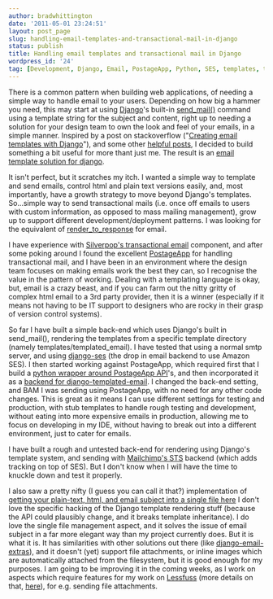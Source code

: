 ```yaml
---
author: bradwhittington
date: '2011-05-01 23:24:51'
layout: post_page
slug: handling-email-templates-and-transactional-mail-in-django
status: publish
title: Handling email templates and transactional mail in Django
wordpress_id: '24'
tag: [Development, Django, Email, PostageApp, Python, SES, templates, templating, transactional email]
---
```


There is a common pattern when building web applications, of
needing a simple way to handle email to your users. Depending on
how big a hammer you need, this may start at using
[Django](http://djangoproject.com/)'s built-in
[send\_mail()](http://docs.djangoproject.com/en/dev/topics/email/#send-mail)
command using a template string for the subject and content, right
up to needing a solution for your design team to own the look and
feel of your emails, in a simple manner. Inspired by a post on
stackoverflow
("[Creating email templates with Django](http://stackoverflow.com/questions/2809547/creating-email-templates-with-django)"),
and some other
[helpful posts](http://www.rossp.org/blog/2006/jul/11/sending-e-mails-templates/),
I decided to build something a bit useful for more thant just me.
The result is an
[email template solution for django](https://github.com/bradwhittington/django-templated-email).

It isn't perfect, but it scratches my itch. I wanted a simple way
to template and send emails, control html and plain text versions
easily, and, most importantly, have a growth strategy to move
beyond Django's templates. So...simple way to send transactional
mails (i.e. once off emails to users with custom information, as
opposed to mass mailing management), grow up to support different
development/deployment patterns. I was looking for the equivalent
of
[render\_to\_response](http://docs.djangoproject.com/en/dev/topics/http/shortcuts/#render-to-response)
for email. 

I have experience with
[Silverpop's transactional email](http://www.silverpop.com/)
component, and after some poking around I found the excellent
[PostageApp](http://postageapp.com/) for handling transactional
mail, and I have been in an environment where the design team
focuses on making emails work the best they can, so I recognise the
value in the pattern of working. Dealing with a templating language
is okay, but, email is a crazy beast, and if you can farm out the
nitty gritty of complex html email to a 3rd party provider, then it
is a winner (especially if it means not having to be IT support to
designers who are rocky in their grasp of version control systems).

So far I have built a simple back-end which uses Django's built in
send\_mail(), rendering the templates from a specific template
directory (namely templates/templated\_email). I have tested that
using a normal smtp server, and using
[django-ses](https://github.com/hmarr/django-ses) (the drop in
email backend to use Amazon SES). I then started working against
PostageApp, which required first that I build a
[python wrapper around PostageApp API](https://github.com/bradwhittington/python-postageapp)'s,
and then incorporated it as a
[backend for django-templated-email](https://github.com/bradwhittington/django-templated-email/blob/master/templated_email/backends/postageapp_backend.py).
I changed the back-end setting, and BAM I was sending using
PostageApp, with no need for any other code changes. This is great
as it means I can use different settings for testing and
production, with stub templates to handle rough testing and
development, without eating into more expensive emails in
production, allowing me to focus on developing in my IDE, without
having to break out into a different environment, just to cater for
emails. 

I have built a rough and untested back-end for rendering
using Django's template system, and sending with
[Mailchimp's STS](http://apidocs.mailchimp.com/sts/1.0/) backend
(which adds tracking on top of SES). But I don't know when I will
have the time to knuckle down and test it properly. 

I also saw a
pretty nifty (I guess you can call it that?) implementation of
[getting your plain-text, html, and email subject into a single file here](http://stackoverflow.com/questions/2051526/email-templating-in-django)
I don't love the specific hacking of the Django template rendering
stuff (because the API could plausibly change, and it breaks
template inheritance). I do love the single file management aspect,
and it solves the issue of email subject in a far more elegant way
than my project currently does. But it is what it is. It has
similarities with other solutions out there (like
[django-email-extras](http://code.google.com/p/django-email-extras/)),
and it doesn't (yet) support file attachments, or inline images
which are automatically attached from the filesystem, but it is
good enough for my purposes. I am going to be improving it in the
coming weeks, as I work on aspects which require features for my
work on
[Lessfuss](http://lessfuss.co.za "A personal assistant service for South Africa")
(more details on that,
[here](http://blog.lessfuss.co.za/tagged/getting_started)), for
e.g. sending file attachments.


